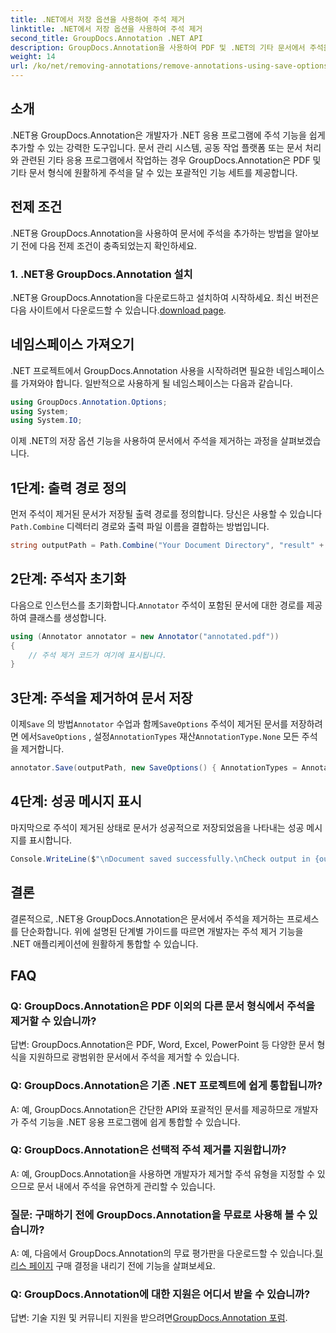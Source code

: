 ```yaml
---
title: .NET에서 저장 옵션을 사용하여 주석 제거
linktitle: .NET에서 저장 옵션을 사용하여 주석 제거
second_title: GroupDocs.Annotation .NET API
description: GroupDocs.Annotation을 사용하여 PDF 및 .NET의 기타 문서에서 주석을 제거하는 방법을 알아보세요. 코드 예제가 포함된 단계별 가이드입니다.
weight: 14
url: /ko/net/removing-annotations/remove-annotations-using-save-options/
---
```

## 소개

.NET용 GroupDocs.Annotation은 개발자가 .NET 응용 프로그램에 주석 기능을 쉽게 추가할 수 있는 강력한 도구입니다. 문서 관리 시스템, 공동 작업 플랫폼 또는 문서 처리와 관련된 기타 응용 프로그램에서 작업하는 경우 GroupDocs.Annotation은 PDF 및 기타 문서 형식에 원활하게 주석을 달 수 있는 포괄적인 기능 세트를 제공합니다.

## 전제 조건

.NET용 GroupDocs.Annotation을 사용하여 문서에 주석을 추가하는 방법을 알아보기 전에 다음 전제 조건이 충족되었는지 확인하세요.

### 1. .NET용 GroupDocs.Annotation 설치

 .NET용 GroupDocs.Annotation을 다운로드하고 설치하여 시작하세요. 최신 버전은 다음 사이트에서 다운로드할 수 있습니다.[download page](https://releases.groupdocs.com/annotation/net/).

## 네임스페이스 가져오기

.NET 프로젝트에서 GroupDocs.Annotation 사용을 시작하려면 필요한 네임스페이스를 가져와야 합니다. 일반적으로 사용하게 될 네임스페이스는 다음과 같습니다.

```csharp
using GroupDocs.Annotation.Options;
using System;
using System.IO;
```


이제 .NET의 저장 옵션 기능을 사용하여 문서에서 주석을 제거하는 과정을 살펴보겠습니다.

## 1단계: 출력 경로 정의

먼저 주석이 제거된 문서가 저장될 출력 경로를 정의합니다. 당신은 사용할 수 있습니다`Path.Combine` 디렉터리 경로와 출력 파일 이름을 결합하는 방법입니다.

```csharp
string outputPath = Path.Combine("Your Document Directory", "result" + Path.GetExtension("input.pdf"));
```

## 2단계: 주석자 초기화

 다음으로 인스턴스를 초기화합니다.`Annotator` 주석이 포함된 문서에 대한 경로를 제공하여 클래스를 생성합니다.

```csharp
using (Annotator annotator = new Annotator("annotated.pdf"))
{
    // 주석 제거 코드가 여기에 표시됩니다.
}
```

## 3단계: 주석을 제거하여 문서 저장

 이제`Save` 의 방법`Annotator` 수업과 함께`SaveOptions` 주석이 제거된 문서를 저장하려면 에서`SaveOptions` , 설정`AnnotationTypes` 재산`AnnotationType.None` 모든 주석을 제거합니다.

```csharp
annotator.Save(outputPath, new SaveOptions() { AnnotationTypes = AnnotationType.None });
```

## 4단계: 성공 메시지 표시

마지막으로 주석이 제거된 상태로 문서가 성공적으로 저장되었음을 나타내는 성공 메시지를 표시합니다.

```csharp
Console.WriteLine($"\nDocument saved successfully.\nCheck output in {outputPath}.");
```

## 결론

결론적으로, .NET용 GroupDocs.Annotation은 문서에서 주석을 제거하는 프로세스를 단순화합니다. 위에 설명된 단계별 가이드를 따르면 개발자는 주석 제거 기능을 .NET 애플리케이션에 원활하게 통합할 수 있습니다.

## FAQ

### Q: GroupDocs.Annotation은 PDF 이외의 다른 문서 형식에서 주석을 제거할 수 있습니까?

답변: GroupDocs.Annotation은 PDF, Word, Excel, PowerPoint 등 다양한 문서 형식을 지원하므로 광범위한 문서에서 주석을 제거할 수 있습니다.

### Q: GroupDocs.Annotation은 기존 .NET 프로젝트에 쉽게 통합됩니까?

A: 예, GroupDocs.Annotation은 간단한 API와 포괄적인 문서를 제공하므로 개발자가 주석 기능을 .NET 응용 프로그램에 쉽게 통합할 수 있습니다.

### Q: GroupDocs.Annotation은 선택적 주석 제거를 지원합니까?

A: 예, GroupDocs.Annotation을 사용하면 개발자가 제거할 주석 유형을 지정할 수 있으므로 문서 내에서 주석을 유연하게 관리할 수 있습니다.

### 질문: 구매하기 전에 GroupDocs.Annotation을 무료로 사용해 볼 수 있습니까?

 A: 예, 다음에서 GroupDocs.Annotation의 무료 평가판을 다운로드할 수 있습니다.[릴리스 페이지](https://releases.groupdocs.com/) 구매 결정을 내리기 전에 기능을 살펴보세요.

### Q: GroupDocs.Annotation에 대한 지원은 어디서 받을 수 있습니까?

 답변: 기술 지원 및 커뮤니티 지원을 받으려면[GroupDocs.Annotation 포럼](https://forum.groupdocs.com/c/annotation/10).